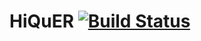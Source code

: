 # HiQuER [![Build Status](https://github.com/guilhem.ribeill@gmail.com/HiQuER.jl/actions/workflows/CI.yml/badge.svg?branch=master)](https://github.com/guilhem.ribeill@gmail.com/HiQuER.jl/actions/workflows/CI.yml?query=branch%3Amaster)
